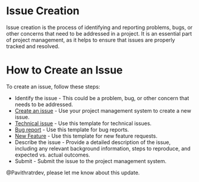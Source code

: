 # Issue Creation

<p>Issue creation is the process of identifying and reporting problems, bugs, or other concerns that need to be addressed in a project. It is an essential part of project management, as it helps to ensure that issues are properly tracked and resolved.</p>

# How to Create an Issue

To create an issue, follow these steps:

- Identify the issue - This could be a problem, bug, or other concern that needs to be addressed.
- [Create an issue](https://github.com/BlitzKraft/saythanks.io/issues/new/choose) - Use your project management system to create a new issue.
- [Technical issue](https://github.com/BlitzKraft/saythanks.io/issues/new?assignees=&labels=enhancement&template=---technical-issue.md&title=) - Use this template for technical issues.
- [Bug report](https://github.com/BlitzKraft/saythanks.io/issues/new?assignees=&labels=bug&template=--bug-report.md&title=) - Use this template for bug reports.
- [New Feature](https://github.com/BlitzKraft/saythanks.io/issues/new?assignees=&labels=enhancement&template=--new-feature.md&title=) - Use this template for new feature requests.
- Describe the issue - Provide a detailed description of the issue, including any relevant background information, steps to reproduce, and expected vs. actual outcomes.
- Submit - Submit the issue to the project management system.

@Pavithratrdev, please let me know about this update.
